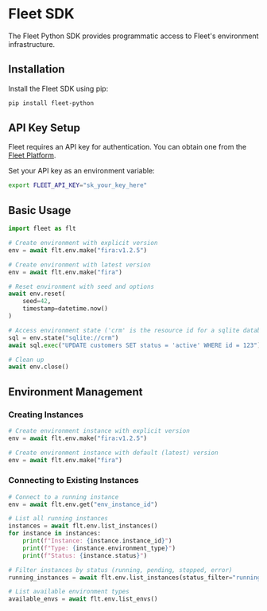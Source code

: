 # Fleet SDK

The Fleet Python SDK provides programmatic access to Fleet's environment infrastructure.

## Installation

Install the Fleet SDK using pip:

```bash
pip install fleet-python
```

## API Key Setup

Fleet requires an API key for authentication. You can obtain one from the [Fleet Platform](https://fleetai.com/dashboard/api-keys).

Set your API key as an environment variable:

```bash
export FLEET_API_KEY="sk_your_key_here"
```

## Basic Usage

```python
import fleet as flt

# Create environment with explicit version
env = await flt.env.make("fira:v1.2.5")

# Create environment with latest version
env = await flt.env.make("fira")

# Reset environment with seed and options
await env.reset(
    seed=42,
    timestamp=datetime.now()
)

# Access environment state ('crm' is the resource id for a sqlite database)
sql = env.state("sqlite://crm")
await sql.exec("UPDATE customers SET status = 'active' WHERE id = 123")

# Clean up
await env.close()
```

## Environment Management

### Creating Instances

```python
# Create environment instance with explicit version
env = await flt.env.make("fira:v1.2.5")

# Create environment instance with default (latest) version
env = await flt.env.make("fira")

```

### Connecting to Existing Instances

```python
# Connect to a running instance
env = await flt.env.get("env_instance_id")

# List all running instances
instances = await flt.env.list_instances()
for instance in instances:
    print(f"Instance: {instance.instance_id}")
    print(f"Type: {instance.environment_type}")
    print(f"Status: {instance.status}")

# Filter instances by status (running, pending, stopped, error)
running_instances = await flt.env.list_instances(status_filter="running")

# List available environment types
available_envs = await flt.env.list_envs()
```
